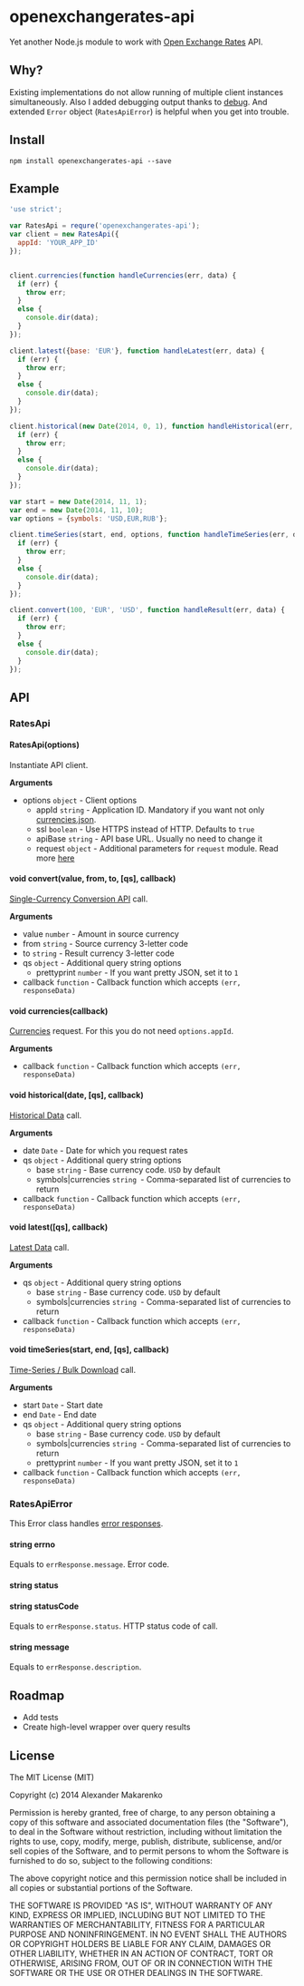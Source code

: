 openexchangerates-api
==========================

Yet another Node.js module to work with [Open Exchange Rates](https://openexchangerates.org/) API.

Why?
----

Existing implementations do not allow running of multiple client instances simultaneously. Also I added debugging output thanks to [debug](https://www.npmjs.com/package/debug). And extended `Error` object (`RatesApiError`) is helpful when you get into trouble.

Install
-------

    npm install openexchangerates-api --save

Example
-------

```javascript
'use strict';

var RatesApi = requre('openexchangerates-api');
var client = new RatesApi({
  appId: 'YOUR_APP_ID'
});


client.currencies(function handleCurrencies(err, data) {
  if (err) {
    throw err;
  }
  else {
    console.dir(data);
  }
});

client.latest({base: 'EUR'}, function handleLatest(err, data) {
  if (err) {
    throw err;
  }
  else {
    console.dir(data);
  }
});

client.historical(new Date(2014, 0, 1), function handleHistorical(err, data) {
  if (err) {
    throw err;
  }
  else {
    console.dir(data);
  }
});

var start = new Date(2014, 11, 1);
var end = new Date(2014, 11, 10);
var options = {symbols: 'USD,EUR,RUB'};

client.timeSeries(start, end, options, function handleTimeSeries(err, data) {
  if (err) {
    throw err;
  }
  else {
    console.dir(data);
  }
});

client.convert(100, 'EUR', 'USD', function handleResult(err, data) {
  if (err) {
    throw err;
  }
  else {
    console.dir(data);
  }
});
```

API
---

### RatesApi

#### RatesApi(options)

Instantiate API client.

__Arguments__

* options `object` - Client options
    * appId `string` - Application ID. Mandatory if you want not only [currencies.json](http://openexchangerates.org/api/currencies.json).
    * ssl `boolean` - Use HTTPS instead of HTTP. Defaults to `true`
    * apiBase `string` - API base URL. Usually no need to change it
    * request `object` - Additional parameters for `request` module. Read more [here](https://github.com/request/request#requestoptions-callback)

#### void convert(value, from, to, [qs], callback)

[Single-Currency Conversion API](https://openexchangerates.org/documentation#convert) call.

__Arguments__

* value `number` - Amount in source currency
* from `string` - Source currency 3-letter code
* to `string` - Result currency 3-letter code
* qs `object` - Additional query string options
    * prettyprint `number` - If you want pretty JSON, set it to `1`
* callback `function` - Callback function which accepts `(err, responseData)`

#### void currencies(callback)

[Currencies](https://openexchangerates.org/documentation#preview-api-response) request. For this you do not need `options.appId`.

__Arguments__

* callback `function` - Callback function which accepts `(err, responseData)`

#### void historical(date, [qs], callback)

[Historical Data](https://openexchangerates.org/documentation#historical-data) call.

__Arguments__

* date `Date` - Date for which you request rates
* qs `object` - Additional query string options
    * base `string` - Base currency code. `USD` by default
    * symbols|currencies `string `- Comma-separated list of currencies to return
* callback `function` - Callback function which accepts `(err, responseData)`

#### void latest([qs], callback)

[Latest Data](https://openexchangerates.org/documentation#accessing-the-api) call.

__Arguments__

* qs `object` - Additional query string options
    * base `string` - Base currency code. `USD` by default
    * symbols|currencies `string `- Comma-separated list of currencies to return
* callback `function` - Callback function which accepts `(err, responseData)`

#### void timeSeries(start, end, [qs], callback)

[Time-Series / Bulk Download](https://openexchangerates.org/documentation#time-series) call.

__Arguments__

* start `Date` - Start date
* end `Date` - End date
* qs `object` - Additional query string options
    * base `string` - Base currency code. `USD` by default
    * symbols|currencies `string `- Comma-separated list of currencies to return
    * prettyprint `number` - If you want pretty JSON, set it to `1`
* callback `function` - Callback function which accepts `(err, responseData)`

### RatesApiError

This Error class handles [error responses](https://openexchangerates.org/documentation#errors).

#### string errno

Equals to `errResponse.message`. Error code.

#### string status
#### string statusCode

Equals to `errResponse.status`. HTTP status code of call.

#### string message

Equals to `errResponse.description`.

Roadmap
-------

* Add tests
* Create high-level wrapper over query results

License
-------

The MIT License (MIT)

Copyright (c) 2014 Alexander Makarenko

Permission is hereby granted, free of charge, to any person obtaining a copy
of this software and associated documentation files (the "Software"), to deal
in the Software without restriction, including without limitation the rights
to use, copy, modify, merge, publish, distribute, sublicense, and/or sell
copies of the Software, and to permit persons to whom the Software is
furnished to do so, subject to the following conditions:

The above copyright notice and this permission notice shall be included in all
copies or substantial portions of the Software.

THE SOFTWARE IS PROVIDED "AS IS", WITHOUT WARRANTY OF ANY KIND, EXPRESS OR
IMPLIED, INCLUDING BUT NOT LIMITED TO THE WARRANTIES OF MERCHANTABILITY,
FITNESS FOR A PARTICULAR PURPOSE AND NONINFRINGEMENT. IN NO EVENT SHALL THE
AUTHORS OR COPYRIGHT HOLDERS BE LIABLE FOR ANY CLAIM, DAMAGES OR OTHER
LIABILITY, WHETHER IN AN ACTION OF CONTRACT, TORT OR OTHERWISE, ARISING FROM,
OUT OF OR IN CONNECTION WITH THE SOFTWARE OR THE USE OR OTHER DEALINGS IN THE
SOFTWARE.
